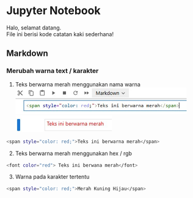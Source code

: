 # Jupyter Notebook  

Halo, selamat datang.   
File ini berisi kode catatan kaki sederhana!   

## Markdown 
### Merubah warna text / karakter  
1. Teks berwarna merah menggunakan nama warna  
![img01](img/JupNot/01.jpg) ![img02](img/JupNot/02.jpg) 
```bash
<span style="color: red;">Teks ini berwarna merah</span>
```  
2. Teks berwarna merah menggunakan hex / rgb  
```bash
<font color="red"> Teks ini berwana merah</font>
```
3. Warna pada karakter tertentu  
```bash
<span style="color: red;">Merah Kuning Hijau</span>
```  
